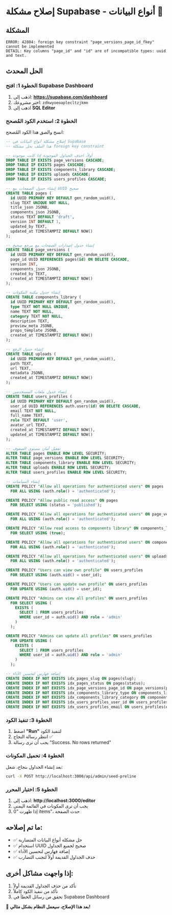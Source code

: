 # إصلاح مشكلة Supabase - أنواع البيانات 🔧

## المشكلة
```
ERROR: 42804: foreign key constraint "page_versions_page_id_fkey" cannot be implemented
DETAIL: Key columns "page_id" and "id" are of incompatible types: uuid and text.
```

## الحل المحدث

### الخطوة 1: افتح Supabase Dashboard
1. اذهب إلى: **https://supabase.com/dashboard**
2. اختر مشروعك: `zdkwyoeoaplecltzjkmn`
3. اذهب إلى **SQL Editor**

### الخطوة 2: استخدم الكود المُصحح
انسخ والصق هذا الكود المُصحح:

```sql
-- إصلاح مشكلة أنواع البيانات في Supabase
-- هذا الملف يحل مشكلة foreign key constraint

-- أولاً، احذف الجداول الموجودة إذا كانت موجودة
DROP TABLE IF EXISTS page_versions CASCADE;
DROP TABLE IF EXISTS pages CASCADE;
DROP TABLE IF EXISTS components_library CASCADE;
DROP TABLE IF EXISTS uploads CASCADE;
DROP TABLE IF EXISTS users_profiles CASCADE;

-- إنشاء جدول الصفحات مع UUID صحيح
CREATE TABLE pages (
  id UUID PRIMARY KEY DEFAULT gen_random_uuid(),
  slug TEXT UNIQUE NOT NULL,
  title_json JSONB,
  components_json JSONB,
  status TEXT DEFAULT 'draft',
  version INT DEFAULT 1,
  updated_by TEXT,
  updated_at TIMESTAMPTZ DEFAULT NOW()
);

-- إنشاء جدول إصدارات الصفحات مع مرجع صحيح
CREATE TABLE page_versions (
  id UUID PRIMARY KEY DEFAULT gen_random_uuid(),
  page_id UUID REFERENCES pages(id) ON DELETE CASCADE,
  version INT,
  components_json JSONB,
  created_by TEXT,
  created_at TIMESTAMPTZ DEFAULT NOW()
);

-- إنشاء جدول مكتبة المكونات
CREATE TABLE components_library (
  id UUID PRIMARY KEY DEFAULT gen_random_uuid(),
  type TEXT NOT NULL UNIQUE,
  name TEXT NOT NULL,
  category TEXT NOT NULL,
  description TEXT,
  preview_meta JSONB,
  props_template JSONB,
  created_at TIMESTAMPTZ DEFAULT NOW()
);

-- إنشاء جدول الرفع
CREATE TABLE uploads (
  id UUID PRIMARY KEY DEFAULT gen_random_uuid(),
  path TEXT,
  url TEXT,
  metadata JSONB,
  created_at TIMESTAMPTZ DEFAULT NOW()
);

-- إنشاء جدول ملفات المستخدمين
CREATE TABLE users_profiles (
  id UUID PRIMARY KEY DEFAULT gen_random_uuid(),
  user_id UUID REFERENCES auth.users(id) ON DELETE CASCADE,
  email TEXT NOT NULL,
  full_name TEXT,
  role TEXT DEFAULT 'user',
  avatar_url TEXT,
  created_at TIMESTAMPTZ DEFAULT NOW(),
  updated_at TIMESTAMPTZ DEFAULT NOW()
);

-- تفعيل أمان مستوى الصفوف
ALTER TABLE pages ENABLE ROW LEVEL SECURITY;
ALTER TABLE page_versions ENABLE ROW LEVEL SECURITY;
ALTER TABLE components_library ENABLE ROW LEVEL SECURITY;
ALTER TABLE uploads ENABLE ROW LEVEL SECURITY;
ALTER TABLE users_profiles ENABLE ROW LEVEL SECURITY;

-- إنشاء السياسات
CREATE POLICY "Allow all operations for authenticated users" ON pages
  FOR ALL USING (auth.role() = 'authenticated');

CREATE POLICY "Allow public read access" ON pages
  FOR SELECT USING (status = 'published');

CREATE POLICY "Allow all operations for authenticated users" ON page_versions
  FOR ALL USING (auth.role() = 'authenticated');

CREATE POLICY "Allow read access to components library" ON components_library
  FOR SELECT USING (true);

CREATE POLICY "Allow all operations for authenticated users" ON components_library
  FOR ALL USING (auth.role() = 'authenticated');

CREATE POLICY "Allow all operations for authenticated users" ON uploads
  FOR ALL USING (auth.role() = 'authenticated');

CREATE POLICY "Users can view own profile" ON users_profiles
  FOR SELECT USING (auth.uid() = user_id);

CREATE POLICY "Users can update own profile" ON users_profiles
  FOR UPDATE USING (auth.uid() = user_id);

CREATE POLICY "Admins can view all profiles" ON users_profiles
  FOR SELECT USING (
    EXISTS (
      SELECT 1 FROM users_profiles 
      WHERE user_id = auth.uid() AND role = 'admin'
    )
  );

CREATE POLICY "Admins can update all profiles" ON users_profiles
  FOR UPDATE USING (
    EXISTS (
      SELECT 1 FROM users_profiles 
      WHERE user_id = auth.uid() AND role = 'admin'
    )
  );

-- إضافة فهارس لتحسين الأداء
CREATE INDEX IF NOT EXISTS idx_pages_slug ON pages(slug);
CREATE INDEX IF NOT EXISTS idx_pages_status ON pages(status);
CREATE INDEX IF NOT EXISTS idx_page_versions_page_id ON page_versions(page_id);
CREATE INDEX IF NOT EXISTS idx_components_library_type ON components_library(type);
CREATE INDEX IF NOT EXISTS idx_components_library_category ON components_library(category);
CREATE INDEX IF NOT EXISTS idx_users_profiles_user_id ON users_profiles(user_id);
CREATE INDEX IF NOT EXISTS idx_users_profiles_email ON users_profiles(email);
```

### الخطوة 3: تنفيذ الكود
1. اضغط **"Run"** لتنفيذ الكود
2. انتظر رسالة النجاح ✅
3. يجب أن ترى رسالة "Success. No rows returned"

### الخطوة 4: تحميل المكونات
بعد إنشاء الجداول بنجاح، شغل:

```bash
curl -X POST http://localhost:3000/api/admin/seed-preline
```

### الخطوة 5: اختبار المحرر
1. اذهب إلى: **http://localhost:3000/editor**
2. يجب أن ترى المكونات في القائمة اليمنى
3. إذا ظهرت "0 items"، حدث الصفحة

## ما تم إصلاحه:
- ✅ حل مشكلة أنواع البيانات المتضاربة
- ✅ استخدام UUID صحيح لجميع الجداول
- ✅ إضافة فهارس لتحسين الأداء
- ✅ حذف الجداول القديمة أولاً لتجنب التضارب

## إذا واجهت مشاكل أخرى:
1. تأكد من حذف الجداول القديمة أولاً
2. تأكد من تنفيذ الكود كاملاً
3. تحقق من رسائل الخطأ في Supabase Dashboard

🎉 **بعد هذا الإصلاح، سيعمل النظام بشكل مثالي!**
